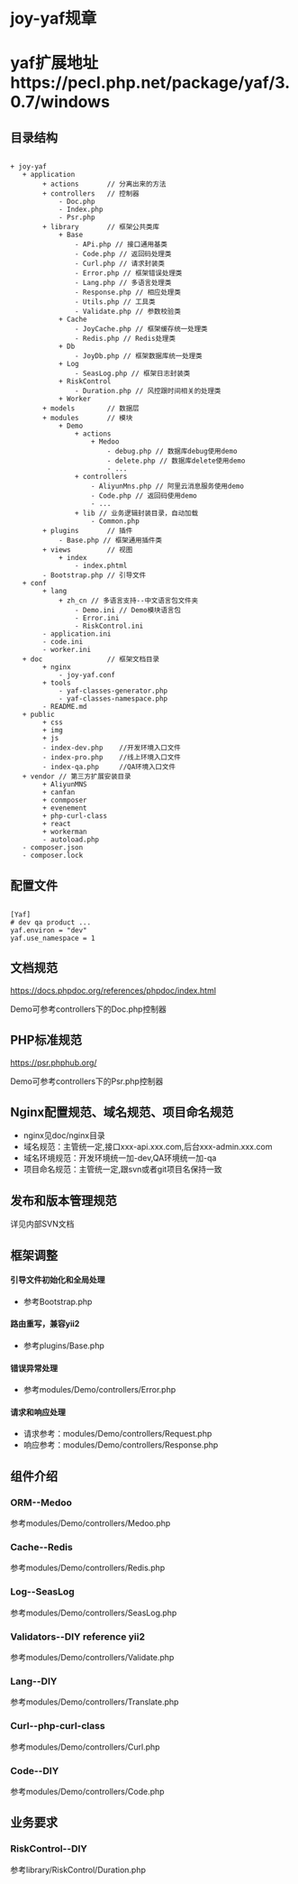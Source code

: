 # joy-yaf规章
# yaf扩展地址https://pecl.php.net/package/yaf/3.0.7/windows

## 目录结构
<pre><code>
+ joy-yaf
   + application
        + actions       // 分离出来的方法
        + controllers   // 控制器
            - Doc.php
            - Index.php
            - Psr.php
        + library       // 框架公共类库
            + Base
                - APi.php // 接口通用基类
                - Code.php // 返回码处理类
                - Curl.php // 请求封装类
                - Error.php // 框架错误处理类
                - Lang.php // 多语言处理类
                - Response.php // 相应处理类
                - Utils.php // 工具类
                - Validate.php // 参数校验类
            + Cache
                - JoyCache.php // 框架缓存统一处理类
                - Redis.php // Redis处理类
            + Db
                - JoyDb.php // 框架数据库统一处理类
            + Log
                - SeasLog.php // 框架日志封装类
            + RiskControl
                - Duration.php // 风控跟时间相关的处理类
            + Worker
        + models        // 数据层
        + modules       // 模块
            + Demo
                + actions
                    + Medoo
                        - debug.php // 数据库debug使用demo
                        - delete.php // 数据库delete使用demo
                        - ...
                + controllers
                    - AliyunMns.php // 阿里云消息服务使用demo
                    - Code.php // 返回码使用demo
                    - ...
                + lib // 业务逻辑封装目录，自动加载
                    - Common.php
        + plugins       // 插件
            - Base.php // 框架通用插件类
        + views         // 视图
            + index
                - index.phtml
        - Bootstrap.php // 引导文件
   + conf
        + lang
            + zh_cn // 多语言支持--中文语言包文件夹
                - Demo.ini // Demo模块语言包
                - Error.ini
                - RiskControl.ini
        - application.ini
        - code.ini
        - worker.ini
   + doc                // 框架文档目录
        + nginx
            - joy-yaf.conf
        + tools
            - yaf-classes-generator.php
            - yaf-classes-namespace.php
        - README.md
   + public
        + css
        + img
        + js
        - index-dev.php    //开发环境入口文件
        - index-pro.php    //线上环境入口文件
        - index-qa.php     //QA环境入口文件
   + vendor // 第三方扩展安装目录
        + AliyunMNS
        + canfan
        + conmposer
        + evenement
        + php-curl-class
        + react
        + workerman
        - autoload.php
   - composer.json
   - composer.lock
</code></pre>

## 配置文件
<pre><code>
[Yaf]
# dev qa product ...
yaf.environ = "dev"
yaf.use_namespace = 1
</code></pre>

## 文档规范
https://docs.phpdoc.org/references/phpdoc/index.html

Demo可参考controllers下的Doc.php控制器

## PHP标准规范
https://psr.phphub.org/

Demo可参考controllers下的Psr.php控制器

## Nginx配置规范、域名规范、项目命名规范

- nginx见doc/nginx目录
- 域名规范：主管统一定,接口xxx-api.xxx.com,后台xxx-admin.xxx.com
- 域名环境规范：开发环境统一加-dev,QA环境统一加-qa
- 项目命名规范：主管统一定,跟svn或者git项目名保持一致

## 发布和版本管理规范

详见内部SVN文档

## 框架调整
#### 引导文件初始化和全局处理
- 参考Bootstrap.php
#### 路由重写，兼容yii2
- 参考plugins/Base.php
#### 错误异常处理
- 参考modules/Demo/controllers/Error.php
#### 请求和响应处理
- 请求参考：modules/Demo/controllers/Request.php
- 响应参考：modules/Demo/controllers/Response.php

## 组件介绍

### ORM--Medoo
参考modules/Demo/controllers/Medoo.php

### Cache--Redis
参考modules/Demo/controllers/Redis.php

### Log--SeasLog
参考modules/Demo/controllers/SeasLog.php

### Validators--DIY reference yii2
参考modules/Demo/controllers/Validate.php

### Lang--DIY
参考modules/Demo/controllers/Translate.php

### Curl--php-curl-class
参考modules/Demo/controllers/Curl.php

### Code--DIY
参考modules/Demo/controllers/Code.php

## 业务要求
### RiskControl--DIY
参考library/RiskControl/Duration.php
